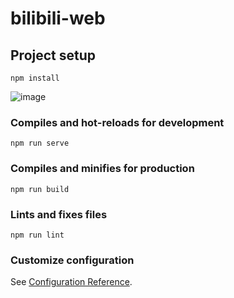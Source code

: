 # bilibili-web

## Project setup
```
npm install
```
![image](https://user-images.githubusercontent.com/75964864/174466803-42db160c-e966-4509-aee8-e54e601e8090.png)

### Compiles and hot-reloads for development
```
npm run serve
```

### Compiles and minifies for production
```
npm run build
```

### Lints and fixes files
```
npm run lint
```

### Customize configuration
See [Configuration Reference](https://cli.vuejs.org/config/).
